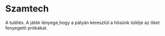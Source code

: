 # Szamtech
A tulélés. A játék lényege,hogy a pályán keresztül a hősünk túlélje az őket fenyegető próbákat.
